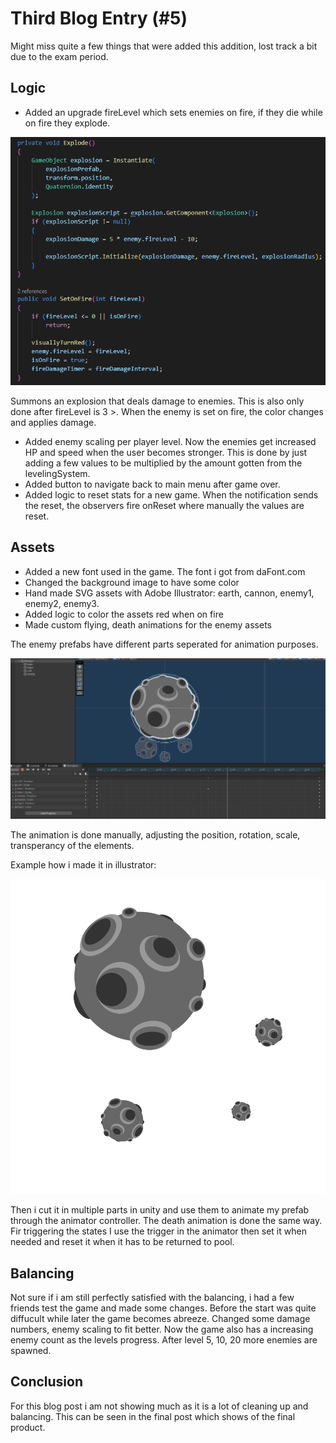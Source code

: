 # Third Blog Entry (#5)

Might miss quite a few things that were added this addition, lost track a bit due to the exam period.

## Logic

- Added an upgrade fireLevel which sets enemies on fire, if they die while on fire they explode.

![FireLogic](/Blog/resources/entry3-fireLogic.png)

Summons an explosion that deals damage to enemies. This is also only done after fireLevel is 3 >. When the enemy is set on fire, the color changes and applies damage.

- Added enemy scaling per player level. Now the enemies get increased HP and speed when the user becomes stronger. This is done by just adding a few values to be multiplied by the amount gotten from the levelingSystem.
- Added button to navigate back to main menu after game over.
- Added logic to reset stats for a new game. When the notification sends the reset, the observers fire onReset where manually the values are reset.

## Assets

- Added a new font used in the game. The font i got from daFont.com
- Changed the background image to have some color
- Hand made SVG assets with Adobe Illustrator: earth, cannon, enemy1, enemy2, enemy3.
- Added logic to color the assets red when on fire
- Made custom flying, death animations for the enemy assets

The enemy prefabs have different parts seperated for animation purposes.

![EnemyAnimation](/Blog/resources/entry3-enemyAnimation.png)

The animation is done manually, adjusting the position, rotation, scale, transperancy of the elements.

Example how i made it in illustrator:

![IllustratorExample](/Blog/resources/entry3-illustrator.png)

Then i cut it in multiple parts in unity and use them to animate my prefab through the animator controller. The death animation is done the same way. Fir triggering the states I use the trigger in the animator then set it when needed and reset it when it has to be returned to pool.

## Balancing

Not sure if i am still perfectly satisfied with the balancing, i had a few friends test the game and made some changes. Before the start was quite diffucult while later the game becomes  abreeze. Changed some damage numbers, enemy scaling to fit better. Now the game also has a increasing enemy count as the levels progress. After level 5, 10, 20 more enemies are spawned.

## Conclusion

For this blog post i am not showing much as it is a lot of cleaning up and balancing. This can be seen in the final post which shows of the final product.